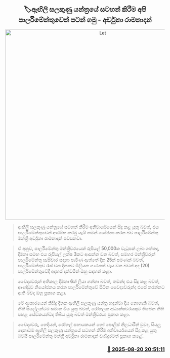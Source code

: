 <p align='center'><b><h2 align='center' title='Let's start fingerprinting from Parliament - Archuna Ramanathan'>🏷ඇඟිලි සලකුණු යන්ත්‍රයේ සටහන් කිරීම අපි පාර්ලිමේන්තුවෙන් පටන් ගමු - අර්චුනා රාමනාදන්</h2></b></p>
<p align='center'><img src='https://helakuru.sgp1.cdn.digitaloceanspaces.com/esana/images/lib/archuna-parliment-op.jpg' width='600' alt='Let's start fingerprinting from Parliament - Archuna Ramanathan'></p>

> ඇඟිලි සලකුණු යන්ත්‍රයේ සටහන් කිරීම අනිවාර්යයෙන් සිදු කළ යුතු බවත්, එය පාර්ලිමේන්තුවෙන් ආරම්භ කරමු යැයි තමන් යෝජනා කරන බව පාර්ලිමේන්තු මන්ත්‍රී අර්චුනා රාමනාදන් පවසනවා.

> ඒ අනුව, පාර්ලිමේන්තු මන්ත්‍රීවරයෙක් රුපියල් 50,000ක වැටුපක් ලබා ගත්තද, දීමනා සමඟ එය රුපියල් ලක්ෂ 3කට ආසන්න වන බවත්, සමහර මන්ත්‍රීවරුන් පාර්ලිමේන්තු සැසිවාර සඳහා පැමිණ ඇත්තේ දින 25ක් පමණක් බවත්, පාර්ලිමේන්තුව රැස් වන දිනකට මිලියන ගණනක් වැය වන බවත් අද (20) පාර්ලිමේන්තුවේදී අදහස් දක්වමින් ඔහු සඳහන් කළා.

> වෛද්‍යවරුන් අතිකාල දීමනා 6ක් ලියා ගන්නා බවත්, තමන්ද එය සිදු කළ බවත්, ආණ්ඩුව නියෝජනය කරන පාර්ලිමේන්තුවේ සිටින වෛද්‍යවරුන්ද එසේ කරන්නට ඇති බවද ඔහු ප්‍රකාශ කළා.

> මේ ආකාරයෙන් කිසිදු දිනක ඇඟිලි සලකුණු යන්ත්‍ර හඳුන්වා දිය නොහැකි බවත්, නීති සියල්ලන්ටම සමාන විය යුතු බවත්, රෝහලක අධ්‍යක්ෂවරයකුට තිබෙන නීති පහළ සේවකයන්ටද තිබිය යුතු බවත් මන්ත්‍රීවරයා ප්‍රකාශ කළා.

> වෛද්‍යවරු, හෙදියන්, රෝහල් සහායකයන් හෝ පොලිස් නිලධාරීන් වුවද, සියලු දෙනාටම ඇඟිලි සලකුණු යන්ත්‍රයේ සටහන් කිරීම අනිවාර්යයෙන් සිදු කළ යුතු බවයි පාර්ලිමේන්තු මන්ත්‍රී අර්චුනා රාමනාදන් වැඩිදුරටත් ප්‍රකාශ කළේ.



<h3 align='right'><a href='https://www.helakuru.lk/esana/p/112883/'>📅 2025-08-20 20:51:11</a></h3>
